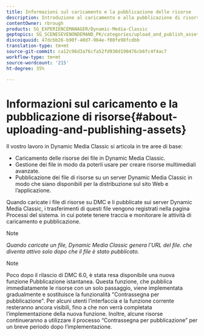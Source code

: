 ```yaml
---
title: Informazioni sul caricamento e la pubblicazione delle risorse
description: Introduzione al caricamento e alla pubblicazione di risorse in Dynamic Media Classic.
contentOwner: rbrough
products: SG_EXPERIENCEMANAGER/Dynamic-Media-Classic
geptopics: SG_SCENESEVENONDEMAND_PK/categories/upload_and_publish_assets
discoiquuid: 47dcbb26-b90f-40d7-964e-f08fe98fcdbb
translation-type: tm+mt
source-git-commit: ca12c96d3a76cfa52fd930d190476cb6fc4f4ac7
workflow-type: tm+mt
source-wordcount: '215'
ht-degree: 35%

---
```



# Informazioni sul caricamento e la pubblicazione di risorse{#about-uploading-and-publishing-assets}

Il vostro lavoro in Dynamic Media Classic si articola in tre aree di base:

* Caricamento delle risorse dei file in Dynamic Media Classic.
* Gestione dei file in modo da poterli usare per creare risorse multimediali avanzate.
* Pubblicazione dei file di risorse su un server Dynamic Media Classic in modo che siano disponibili per la distribuzione sul sito Web e l’applicazione.

Quando caricate i file di risorse su DMC e li pubblicate sui server Dynamic Media Classic, i trasferimenti di questi file vengono registrati nella pagina Processi del sistema. in cui potete tenere traccia e monitorare le attività di caricamento e pubblicazione. 

>[!NOTE]
>
>*Quando caricate un file, Dynamic Media Classic genera l’URL del file. che diventa attivo solo dopo che il file è stato pubblicato.*

>[!NOTE]
>
>Poco dopo il rilascio di DMC 6.0, è stata resa disponibile una nuova funzione Pubblicazione istantanea. Questa funzione, che pubblica immediatamente le risorse con un solo passaggio, viene implementata gradualmente e sostituisce la funzionalità &quot;Contrassegna per pubblicazione&quot;. Per alcuni utenti l’interfaccia e la funzione corrente resteranno ancora visibili, fino a che non verrà completata l’implementazione della nuova funzione. Inoltre, alcune risorse continueranno a utilizzare il processo “Contrassegna per pubblicazione” per un breve periodo dopo l’implementazione.
